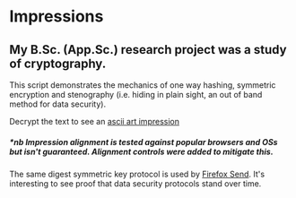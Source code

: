 # <a style="text-decoration:none" href="https://corner.practicalcoder.com/impression.html" target="_blank">Impressions</a>

## My B.Sc. (App.Sc.) research project was a study of cryptography. 

This script demonstrates the mechanics of one way hashing, symmetric encryption and stenography (i.e. hiding in plain sight, an out of band method for data security).

Decrypt the text to see an <a href="https://corner.practicalcoder.com/impression.html" target="_blank">ascii art impression </a>  

##### *nb Impression alignment is tested against popular browsers and OSs but isn't guaranteed. Alignment controls were added to mitigate this. 

The same digest symmetric key protocol is used by <a href="https://send.firefox.com/">Firefox Send</a>. It's interesting to see proof that data security protocols stand over time. 


